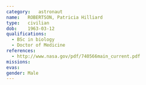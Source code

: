 ```yaml
---
category:	astronaut
name:	ROBERTSON, Patricia Hilliard
type:	civilian
dob:	1963-03-12
qualifications:
  - BSc in biology
  - Doctor of Medicine
references:
  - http://www.nasa.gov/pdf/740566main_current.pdf
missions:
evas:
gender:	Male
---
```

